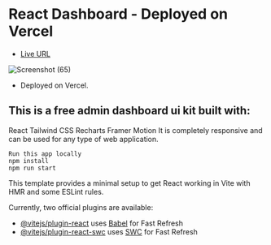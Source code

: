 # React Dashboard - Deployed on Vercel

- [Live URL](https://react-dashboard-eight-smoky.vercel.app/)

![Screenshot (65)](https://github.com/user-attachments/assets/b0f790df-302e-41a3-93ad-ae9456620acc)

- Deployed on Vercel.

  
## This is a free admin dashboard ui kit built with:
React
Tailwind CSS
Recharts
Framer Motion
It is completely responsive and can be used for any type of web application.

```
Run this app locally
npm install
npm run start
```

This template provides a minimal setup to get React working in Vite with HMR and some ESLint rules.

Currently, two official plugins are available:

- [@vitejs/plugin-react](https://github.com/vitejs/vite-plugin-react/blob/main/packages/plugin-react/README.md) uses [Babel](https://babeljs.io/) for Fast Refresh
- [@vitejs/plugin-react-swc](https://github.com/vitejs/vite-plugin-react-swc) uses [SWC](https://swc.rs/) for Fast Refresh
